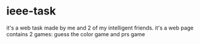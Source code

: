# ieee-task
it's a web task made by me and 2 of my intelligent friends. it's a web page contains 2 games: guess the color game and prs game

